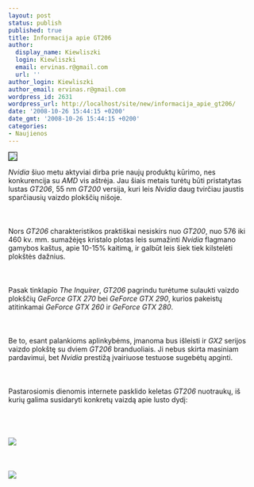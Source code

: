 ```yaml
---
layout: post
status: publish
published: true
title: Informacija apie GT206
author:
  display_name: Kiewliszki
  login: Kiewliszki
  email: ervinas.r@gmail.com
  url: ''
author_login: Kiewliszki
author_email: ervinas.r@gmail.com
wordpress_id: 2631
wordpress_url: http://localhost/site/new/informacija_apie_gt206/
date: '2008-10-26 15:44:15 +0200'
date_gmt: '2008-10-26 15:44:15 +0200'
categories:
- Naujienos
---
```

<div class="imgright"><img src="http://www.technews.lt/upl/Failai/gt206_03.jpg" border="1"></div>
<p> <i>Nvidia</i> šiuo metu aktyviai dirba prie naujų produktų kūrimo, nes konkurencija su <i>AMD</i> vis aštrėja. Jau šiais metais turėtų būti pristatytas lustas <i>GT206</i>, 55 nm <i>GT200</i> versija, kuri leis <i>Nvidia</i> daug tvirčiau jaustis sparčiausių vaizdo plokščių nišoje.<br />
<br><br />
<br>Nors <i>GT206</i> charakteristikos praktiškai nesiskirs nuo <i>GT200</i>, nuo 576 iki 460 kv. mm. sumažėjęs kristalo plotas leis sumažinti <i>Nvidia</i> flagmano gamybos kaštus, apie 10-15% kaitimą, ir galbūt leis šiek tiek kilstelėti plokštės dažnius.<br />
<br><br />
<br>Pasak tinklapio <i>The Inquirer</i>, <i>GT206</i> pagrindu turėtume sulaukti vaizdo plokščių <i>GeForce GTX 270</i> bei <i>GeForce GTX 290</i>, kurios pakeistų atitinkamai <i>GeForce GTX 260</i> ir <i>GeForce GTX 280</i>.<br />
<br><br />
<br>Be to, esant palankioms aplinkybėms, įmanoma bus išleisti ir <i>GX2</i> serijos vaizdo plokštę su dviem <i>GT206</i> branduoliais. Ji nebus skirta masiniam pardavimui, bet <i>Nvidia</i> prestižą įvairiuose testuose sugebėtų apginti.<br />
<br><br />
<br>Pastarosiomis dienomis internete pasklido keletas <i>GT206</i> nuotraukų, iš kurių galima susidaryti konkretų vaizdą apie lusto dydį:<br />
<br><br />
<br><br><img src="http://www.technews.lt/upl/Failai/gt206_01.jpg"><br> <br />
<br><br><img src="http://www.technews.lt/upl/Failai/gt206_04.jpg"><br><br />
<br><br />
<br><br />
<br></p>
